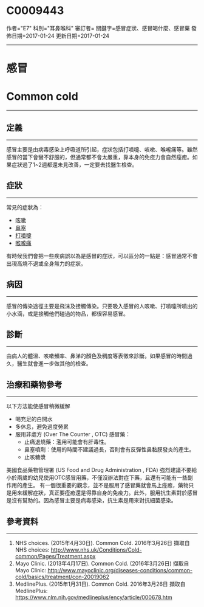 # C0009443
作者="E7"
科別="耳鼻喉科"
審訂者=
關鍵字=感冒症狀、感冒喝什麼、感冒藥
發佈日期=2017-01-24
更新日期=2017-01-24

----------
# 感冒 
# Common cold
----------
## 定義
----------

感冒主要是由病毒感染上呼吸道所引起，症狀包括打噴嚏、咳嗽、喉嚨痛等。雖然感冒的當下會蠻不舒服的，但通常都不會太嚴重，靠本身的免疫力會自然痊癒。如果症狀過了1~2週都還未見改善，一定要去找醫生檢查。

## 症狀
----------

常見的症狀為：

- [咳嗽](C0010200)
- [鼻塞](C0027424)
- [打噴嚏](C0037383)
- [喉嚨痛](C0242429)

有時候我們會把一些疾病誤以為是感冒的症狀，可以區分的一點是：感冒通常不會出現高燒不退或全身無力的症狀。

## 病因
----------

感冒的傳染途徑主要是飛沫及接觸傳染。只要吸入感冒的人咳嗽、打噴嚏所噴出的小水滴，或是接觸他們碰過的物品，都很容易感冒。

## 診斷
----------

由病人的體溫、咳嗽頻率、鼻涕的顏色及稠度等表徵來診斷。如果感冒的時間過久，醫生就會進一步做其他的檢查。

## 治療和藥物參考
----------

以下方法能使感冒稍微緩解

- 喝充足的白開水
- 多休息，避免過度勞累
- 服用非處方 (Over The Counter , OTC) 感冒藥：
  - 止痛退燒藥：濫用可能會有肝毒性。
  - 鼻塞噴劑：使用的時間不建議過長，否則會有反彈性鼻黏膜發炎的產生。
  - 止咳糖漿

美國食品藥物管理署 (US Food and Drug Administration , FDA) 強烈建議不要給小於兩歲的幼兒使用OTC感冒用藥，不僅沒辦法對症下藥，且還有可能有一些副作用的產生。
有一個很重要的觀念，並不是服用了感冒藥就會馬上痊癒，藥物只是用來緩解症狀，真正要痊癒還是得靠自身的免疫力。此外，服用抗生素對於感冒是沒有幫助的。因為感冒主要是病毒感染，抗生素是用來對抗細菌感染。 

## 參考資料
----------
1. NHS choices. (2015年4月30日). Common Cold. 2016年3月26日 擷取自 NHS choices:
  http://www.nhs.uk/Conditions/Cold-common/Pages/Treatment.aspx
2. Mayo Clinic. (2013年4月17日). Common Cold. (2016年3月26日) 擷取自 Mayo Clinic:
  http://www.mayoclinic.org/diseases-conditions/common-cold/basics/treatment/con-20019062
3. MedlinePlus. (2015年1月31日). Common Cold. 2016年3月26日 擷取自MedlinePlus: https://www.nlm.nih.gov/medlineplus/ency/article/000678.htm

